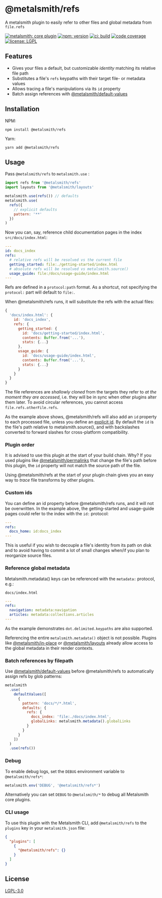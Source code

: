 # @metalsmith/refs

A metalsmith plugin to easily refer to other files and global metadata from `file.refs`

[![metalsmith: core plugin][metalsmith-badge]][metalsmith-url]
[![npm: version][npm-badge]][npm-url]
[![ci: build][ci-badge]][ci-url]
[![code coverage][codecov-badge]][codecov-url]
[![license: LGPL][license-badge]][license-url]

## Features

- Gives your files a default, but customizable _identity_ matching its relative file path
- Substitutes a file's `refs` keypaths with their target file- or metadata values
- Allows tracing a file's manipulations via its `id` property
- Batch assign references with [@metalsmith/default-values](https://github.com/metalsmith/default-values)

## Installation

NPM:

```
npm install @metalsmith/refs
```

Yarn:

```
yarn add @metalsmith/refs
```

## Usage

Pass `@metalsmith/refs` to `metalsmith.use` :

```js
import refs from '@metalsmith/refs'
import layouts from '@metalsmith/layouts'

metalsmith.use(refs()) // defaults
metalsmith.use(
  refs({
    // explicit defaults
    pattern: '**'
  })
)
```

Now you can, say, reference child documentation pages in the index `src/docs/index.html`:

```yaml
---
id: docs_index
refs:
  # relative refs will be resolved vs the current file
  getting_started: file:./getting-started/index.html
  # absolute refs will be resolved vs metalsmith.source()
  usage_guide: file:/docs/usage-guide/index.html
---
```

Refs are defined in a `protocol:path` format. As a shortcut, not specifying the `protocol:` part will default to `file:`.

When @metalsmith/refs runs, it will substitute the refs with the actual files:

```js
{
  'docs/index.html': {
    id: 'docs_index',
    refs: {
      getting_started: {
        id: 'docs/getting-started/index.html',
        contents: Buffer.from('...'),
        stats: {...}
      },
      usage_guide: {
        id: 'docs/usage-guide/index.html',
        contents: Buffer.from('...'),
        stats: {...}
      }
    }
  }
}
```

The file references are _shallowly cloned_ from the targets they refer to _at the moment they are accessed_, i.e. they will be in sync when other plugins alter them later. To avoid circular references, you cannot access `file.refs.otherFile.refs`.

As the example above shows, @metalsmith/refs will also add an `id` property to each processed file, unless you define an [explicit id](#custom-ids). By default the `id` is the file's path relative to metalsmith.source(), and with backslashes converted to forward slashes for cross-platform compatibility.

### Plugin order

It is advised to use this plugin at the start of your build chain. Why? If you used plugins like [@metalsmith/permalinks](https://github.com/metalsmith/permalinks) that change the file's path before this plugin, the `id` property will not match the source path of the file.

Using @metalsmith/refs at the start of your plugin chain gives you an easy way to _trace_ file transforms by other plugins.

### Custom ids

You can define an id property before @metalsmith/refs runs, and it will not be overwritten. In the example above, the getting-started and usage-guide pages could refer to the index with the `id:` protocol:

```yaml
---
refs:
  docs_home: id:docs_index
---
```

This is useful if you wish to decouple a file's identity from its path on disk and to avoid having to commit a lot of small changes when/if you plan to reorganize source files.

### Reference global metadata

Metalsmith.metadata() keys can be referenced with the `metadata:` protocol, e.g.:

`docs/index.html`

```yaml
---
refs:
  navigation: metadata:navigation
  articles: metadata:collections.articles
---
```

As the example demonstrates `dot.delimited.keypaths` are also supported.

Referencing the entire `metalsmith.metadata()` object is not possible. Plugins like [@metalsmith/in-place](https://github.com/metalsmith/in-place) or [@metalsmith/layouts](https://github.com/metalsmith/layouts) already allow access to the global metadata in their render contexts.

### Batch references by filepath

Use [@metalsmith/default-values](https://github.com/metalsmith/default-values) before @metalsmith/refs to automatically assign refs by glob patterns:

```js
metalsmith
  .use(
    defaultValues([
      {
        pattern: 'docs/*/*.html',
        defaults: {
          refs: {
            docs_index: 'file:./docs/index.html',
            globalLinks: metalsmith.metadata().globalLinks
          }
        }
      }
    ])
  )
  .use(refs())
```

### Debug

To enable debug logs, set the `DEBUG` environment variable to `@metalsmith/refs*`:

```js
metalsmith.env('DEBUG', '@metalsmith/refs*')
```

Alternatively you can set `DEBUG` to `@metalsmith/*` to debug all Metalsmith core plugins.

### CLI usage

To use this plugin with the Metalsmith CLI, add `@metalsmith/refs` to the `plugins` key in your `metalsmith.json` file:

```json
{
  "plugins": [
    {
      "@metalsmith/refs": {}
    }
  ]
}
```

## License

[LGPL-3.0](LICENSE)

[npm-badge]: https://img.shields.io/npm/v/@metalsmith/refs.svg
[npm-url]: https://www.npmjs.com/package/@metalsmith/refs
[ci-badge]: https://github.com/metalsmith/refs/actions/workflows/test.yml/badge.svg
[ci-url]: https://github.com/metalsmith/refs/actions/workflows/test.yml
[metalsmith-badge]: https://img.shields.io/badge/metalsmith-core_plugin-green.svg?longCache=true
[metalsmith-url]: https://metalsmith.io
[codecov-badge]: https://img.shields.io/coveralls/github/metalsmith/refs
[codecov-url]: https://coveralls.io/github/metalsmith/refs
[license-badge]: https://img.shields.io/github/license/metalsmith/refs
[license-url]: LICENSE

